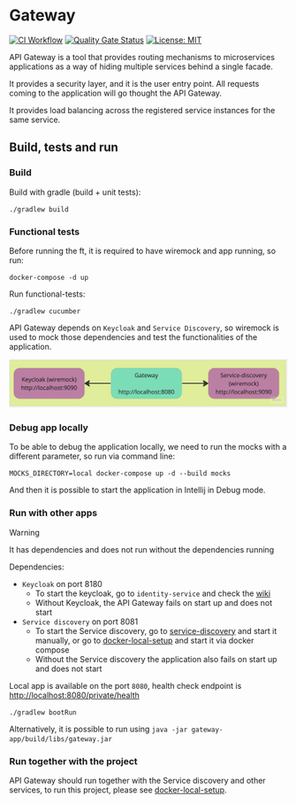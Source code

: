 # Gateway
[![CI Workflow](https://github.com/groot-mg/gateway/actions/workflows/ci-workflow.yml/badge.svg)](https://github.com/groot-mg/gateway/actions/workflows/ci-workflow.yml) [![Quality Gate Status](https://sonarcloud.io/api/project_badges/measure?project=groot-mg_gateway&metric=alert_status)](https://sonarcloud.io/summary/new_code?id=groot-mg_gateway) [![License: MIT](https://img.shields.io/badge/License-MIT-green.svg)](https://github.com/groot-mg/gateway/blob/main/LICENSE)

API Gateway is a tool that provides routing mechanisms to microservices applications as a way of hiding multiple services behind a single facade.

It provides a security layer, and it is the user entry point. All requests coming to the application will go thought the API Gateway.

It provides load balancing across the registered service instances for the same service.

## Build, tests and run

### Build
Build with gradle (build + unit tests):
```
./gradlew build
```

### Functional tests

Before running the ft, it is required to have wiremock and app running, so run:

```shell
docker-compose -d up
```

Run functional-tests:
```
./gradlew cucumber
```

API Gateway depends on `Keycloak` and `Service Discovery`, so wiremock is used to mock those dependencies and test the functionalities of the application.

<img src="./images/functional-tests.jpg"  alt="functional tests dependencies"/>

### Debug app locally

To be able to debug the application locally, we need to run the mocks with a different parameter, so run via command line:

```shell
MOCKS_DIRECTORY=local docker-compose up -d --build mocks
```

And then it is possible to start the application in Intellij in Debug mode.

### Run with other apps
> [!WARNING]
> It has dependencies and does not run without the dependencies running

Dependencies:
* `Keycloak` on port 8180
  * To start the keycloak, go to `identity-service` and check the [wiki](https://github.com/groot-mg/identity-service/wiki/Keycloak#how-to-run)
  * Without Keycloak, the API Gateway fails on start up and does not start
* `Service discovery` on port 8081
  * To start the Service discovery, go to [service-discovery](https://github.com/groot-mg/service-discovery) and start it manually, or go to [docker-local-setup](https://github.com/groot-mg/docker-local-setup) and start it via docker compose
  * Without the Service discovery the application also fails on start up and does not start

Local app is available on the port `8080`, health check endpoint is [http://localhost:8080/private/health](http://localhost:8081/private/health)

```
./gradlew bootRun
 ```

Alternatively, it is possible to run using `java -jar gateway-app/build/libs/gateway.jar`

### Run together with the project

API Gateway should run together with the Service discovery and other services, to run this project, please see [docker-local-setup](https://github.com/groot-mg/docker-local-setup).
